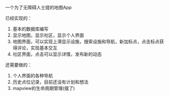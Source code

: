 一个为了无障碍人士搓的地图App

已经实现的：

1. 基本的数据库编写
2. 显示地图，显示社区，显示个人界面
3. 地图界面，可以实现上滑显示设施，搜索设施和导航，新加标点，点击标点获得评论，实现基本交互
4. 社区界面，点击可以显示详情，发布新的动态

还需要做的：

1. 个人界面的各种导航
2. 历史点位记录，目前还没有计划和想法
3. mapview的生命周期管理(摆了)

